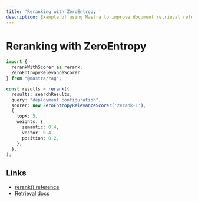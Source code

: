 ```yaml
---
title: 'Reranking with ZeroEntropy '
description: Example of using Mastra to improve document retrieval relevance with ZeroEntropy's reranking service.
---
```


# Reranking with ZeroEntropy

```typescript
import {
  rerankWithScorer as rerank,
  ZeroEntropyRelevanceScorer
} from "@mastra/rag";

const results = rerank({
  results: searchResults,
  query: "deployment configuration",
  scorer: new ZeroEntropyRelevanceScorer('zerank-1'),
  {
    topK: 5,
    weights: {
      semantic: 0.4,
      vector: 0.4,
      position: 0.2,
    },
  },
);
```

## Links

- [rerank() reference](/docs/reference/rag/rerankWithScorer)
- [Retrieval docs](/docs/rag/retrieval)
